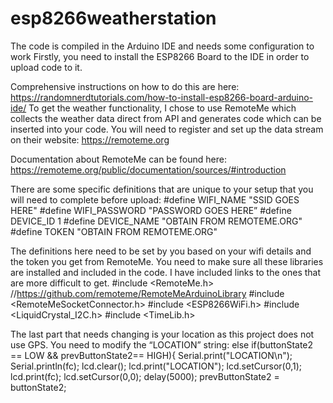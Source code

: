 # esp8266weatherstation

The code is compiled in the Arduino IDE and needs some configuration to work
Firstly, you need to install the ESP8266 Board to the IDE in order to upload code to it.

Comprehensive instructions on how to do this are here: https://randomnerdtutorials.com/how-to-install-esp8266-board-arduino-ide/
To get the weather functionality, I chose to use RemoteMe which collects the weather data direct from API and generates code which can be inserted into your code. You will need to register and set up the data stream on their website: https://remoteme.org 

Documentation about RemoteMe can be found here: https://remoteme.org/public/documentation/sources/#introduction 

There are some specific definitions that are unique to your setup that you will need to complete before upload:
#define WIFI_NAME "SSID GOES HERE"
#define WIFI_PASSWORD "PASSWORD GOES HERE”
#define DEVICE_ID 1
#define DEVICE_NAME "OBTAIN FROM REMOTEME.ORG"
#define TOKEN "OBTAIN FROM REMOTEME.ORG"


The definitions here need to be set by you based on your wifi details and the token you get from RemoteMe.
You need to make sure all these libraries are installed and included in the code. I have included links to the ones that are more difficult to get. 
#include <RemoteMe.h> //https://github.com/remoteme/RemoteMeArduinoLibrary
#include <RemoteMeSocketConnector.h>
#include <ESP8266WiFi.h>
#include <LiquidCrystal_I2C.h>
#include <TimeLib.h>


The last part that needs changing is your location as this project does not use GPS. You need to modify the “LOCATION” string:
else if(buttonState2 == LOW && prevButtonState2== HIGH){
  Serial.print("LOCATION\n");
  Serial.println(fc);
  lcd.clear();
  lcd.print("LOCATION");
  lcd.setCursor(0,1);
  lcd.print(fc);
  lcd.setCursor(0,0);
  delay(5000);
  prevButtonState2 = buttonState2;
